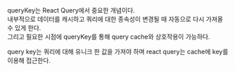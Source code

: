 queryKey는 React Query에서 중요한 개념이다.<br>
내부적으로 데이터를 캐시하고 쿼리에 대한 종속성이 변경될 때 자동으로 다시 가져올 수 있게 한다. <br>
그리고 필요한 시점에 queryKey를 통해 query cache와 상호작용이 가능하다.<br>

query key는 쿼리에 대해 유니크 한 값을 가져야 하며 react query는 cache에 key를 이용해 접근한다. 
